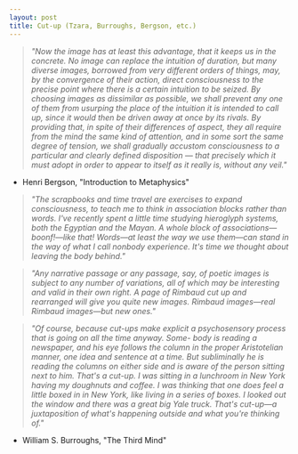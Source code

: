 ```yaml
---
layout: post
title: Cut-up (Tzara, Burroughs, Bergson, etc.)
---
```


> *"Now the image has at least this advantage, that it keeps us in the concrete. No image can replace the intuition of duration, but many diverse images, borrowed from very different orders of things, may, by the convergence of their action, direct consciousness to the precise point where there is a certain intuition to be seized. By choosing images as dissimilar as possible, we shall prevent any one of them from usurping the place of the intuition it is intended to call up, since it would then be driven away at once by its rivals. By providing that, in spite of their differences of aspect, they all require from the mind the same kind of attention, and in some sort the same degree of tension, we shall gradually accustom consciousness to a particular and clearly defined disposition — that precisely which it must adopt in order to appear to itself as it really is, without any veil."*
>
- Henri Bergson, "Introduction to Metaphysics"

> *"The scrapbooks and time travel are exercises to expand consciousness, to teach me to think in association blocks rather than words. I've recently spent a little time studying hieroglyph systems, both the Egyptian and the Mayan. A whole block of associations—boonf!—like that! Words—at least the way we use them—can stand in the way of what I call nonbody experience. It's time we thought about leaving the body behind."*

> *"Any narrative passage or any passage, say, of poetic images is subject to any number of variations, all of which may be interesting and valid in their own right. A page of Rimbaud cut up and rearranged will give you quite new images. Rimbaud images—real Rimbaud images—but new ones."*

> *"Of course, because cut-ups make explicit a psychosensory process that is going on all the time anyway. Some- body is reading a newspaper, and his eye follows the column in the proper Aristotelian manner, one idea and sentence at a time. But subliminally he is reading the columns on either side and is aware of the person sitting next to him. That's a cut-up. I was sitting in a lunchroom in New York having my doughnuts and coffee. I was thinking that one does feel a little boxed in in New York, like living in a series of boxes. I looked out the window and there was a great big Yale truck. That's cut-up—a juxtaposition of what's happening outside and what you're thinking of."*
>
- William S. Burroughs, "The Third Mind"




